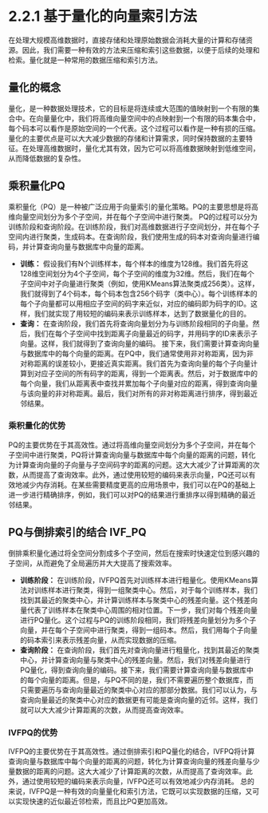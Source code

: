 # 2.2.1 基于量化的向量索引方法

在处理大规模高维数据时，直接存储和处理原始数据会消耗大量的计算和存储资源。因此，我们需要一种有效的方法来压缩和索引这些数据，以便于后续的处理和检索。量化就是一种常用的数据压缩和索引方法。

## 量化的概念

量化，是一种数据处理技术，它的目标是将连续或大范围的值映射到一个有限的集合中。在向量量化中，我们将高维向量空间中的点映射到一个有限的码本集合中，每个码本可以看作是原始空间的一个代表。这个过程可以看作是一种有损的压缩。量化的主要优点是可以大大减少数据的存储和计算需求，同时保持数据的主要特征。在处理高维数据时，量化尤其有效，因为它可以将高维数据映射到低维空间，从而降低数据的复杂性。

## 乘积量化PQ

乘积量化（PQ）是一种被广泛应用于向量索引的量化策略。PQ的主要思想是将高维向量空间划分为多个子空间，并在每个子空间中进行聚类。
PQ的过程可以分为训练阶段和查询阶段。在训练阶段，我们对高维数据进行子空间划分，并在每个子空间内进行聚类，生成码本。在查询阶段，我们使用生成的码本对查询向量进行编码，并计算查询向量与数据库中向量的距离。

- **训练：** 假设我们有N个训练样本，每个样本的维度为128维。我们首先将这128维空间划分为4个子空间，每个子空间的维度为32维。然后，我们在每个子空间中对子向量进行聚类（例如，使用KMeans算法聚类成256类）。这样，我们就得到了4个码本，每个码本包含256个码字（类中心）。每个训练样本的每个子向量都可以用相应子空间的码字来近似，对应的编码即为码字的ID。这样，我们就实现了用较短的编码来表示训练样本，达到了数据量化的目的。
- **查询：** 在查询阶段，我们首先将查询向量划分为与训练阶段相同的子向量。然后，我们在每个子空间中找到距离子向量最近的码字，并用码字的ID来表示子向量。这样，我们就得到了查询向量的编码。
接下来，我们需要计算查询向量与数据库中的每个向量的距离。在PQ中，我们通常使用非对称距离，因为非对称距离的误差较小，更接近真实距离。我们首先为查询向量的每个子向量计算到对应子空间的所有码字的距离，得到一个距离表。然后，对于数据库中的每个向量，我们从距离表中查找并累加每个子向量对应的距离，得到查询向量与该向量的非对称距离。最后，我们对所有的非对称距离进行排序，得到最近邻结果。

### 乘积量化的优势

PQ的主要优势在于其高效性。通过将高维向量空间划分为多个子空间，并在每个子空间中进行聚类，PQ将计算查询向量与数据库中每个向量的距离的问题，转化为计算查询向量的子向量与子空间码字的距离的问题。这大大减少了计算距离的次数，从而提高了查询效率。此外，通过使用较短的编码来表示向量，PQ还可以有效地减少内存消耗。在某些需要精度更高的应用场景中，我们可以在PQ的基础上进一步进行精确排序，例如，我们可以对PQ的结果进行重排序以得到精确的最近邻结果。

## PQ与倒排索引的结合 IVF_PQ

倒排乘积量化通过将全空间分割成多个子空间，然后在搜索时快速定位到感兴趣的子空间，从而避免了全局遍历并大大提高了搜索效率。

- **训练阶段：** 在训练阶段，IVFPQ首先对训练样本进行粗量化。使用KMeans算法对训练样本进行聚类，得到一组聚类中心。然后，对于每个训练样本，我们找到其最近的聚类中心，并计算训练样本与聚类中心的残差向量。这个残差向量代表了训练样本在聚类中心周围的相对位置。下一步，我们对每个残差向量进行PQ量化。这个过程与PQ的训练阶段相同，我们将残差向量划分为多个子向量，并在每个子空间中进行聚类，得到一组码本。然后，我们用每个子向量的码本索引来表示残差向量，从而实现数据的压缩。
- **查询阶段：** 在查询阶段，我们首先对查询向量进行粗量化，找到其最近的聚类中心，并计算查询向量与聚类中心的残差向量。然后，我们对残差向量进行PQ量化，得到查询向量的编码。接下来，我们需要计算查询向量与数据库中的每个向量的距离。但是，与PQ不同的是，我们不需要遍历整个数据库，而只需要遍历与查询向量最近的聚类中心对应的那部分数据。我们可以认为，与查询向量最近的聚类中心对应的数据更有可能是查询向量的近邻。这样，我们就可以大大减少计算距离的次数，从而提高查询效率。

### IVFPQ的优势

IVFPQ的主要优势在于其高效性。通过倒排索引和PQ量化的结合，IVFPQ将计算查询向量与数据库中每个向量的距离的问题，转化为计算查询向量的残差向量与少量数据的距离的问题。这大大减少了计算距离的次数，从而提高了查询效率。此外，通过使用较短的编码来表示向量，IVFPQ还可以有效地减少内存消耗。
总的来说，IVFPQ是一种有效的向量量化和索引方法，它既可以实现数据的压缩，又可以实现快速的近似最近邻检索，而且比PQ更加高效。
